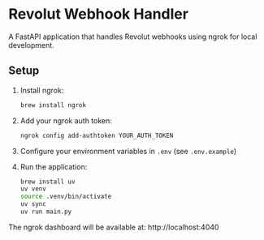 # Revolut Webhook Handler

A FastAPI application that handles Revolut webhooks using ngrok for local development.

## Setup

1. Install ngrok:
   ```bash
   brew install ngrok
   ```

2. Add your ngrok auth token:
   ```bash
   ngrok config add-authtoken YOUR_AUTH_TOKEN
   ```

3. Configure your environment variables in `.env` (see `.env.example`)

4. Run the application:
   ```bash
   brew install uv
   uv venv
   source .venv/bin/activate
   uv sync
   uv run main.py
   ```

The ngrok dashboard will be available at: http://localhost:4040

